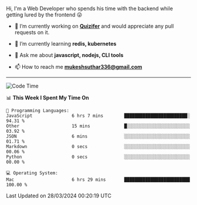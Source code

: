 Hi, I'm a Web Developer who spends his time with the backend while getting lured by the frontend 😜

- 🔭 I’m currently working on **[Quizifer](https://github.com/SutharMukesh/Quizifer/)** and would appreciate any pull requests on it.

- 🌱 I’m currently learning **redis, kubernetes**

- 💬 Ask me about **javascript, nodejs, CLI tools**

- 📫 How to reach me **mukeshsuthar336@gmail.com**

---
<!--START_SECTION:waka-->
![Code Time](http://img.shields.io/badge/Code%20Time-2%2C889%20hrs%2020%20mins-blue)

📊 **This Week I Spent My Time On** 

```text
💬 Programming Languages: 
JavaScript               6 hrs 7 mins        ████████████████████████░   94.31 % 
Other                    15 mins             █░░░░░░░░░░░░░░░░░░░░░░░░   03.92 % 
JSON                     6 mins              ░░░░░░░░░░░░░░░░░░░░░░░░░   01.71 % 
Markdown                 0 secs              ░░░░░░░░░░░░░░░░░░░░░░░░░   00.06 % 
Python                   0 secs              ░░░░░░░░░░░░░░░░░░░░░░░░░   00.00 % 

💻 Operating System: 
Mac                      6 hrs 29 mins       █████████████████████████   100.00 % 
```


 Last Updated on 28/03/2024 00:20:19 UTC
<!--END_SECTION:waka-->
